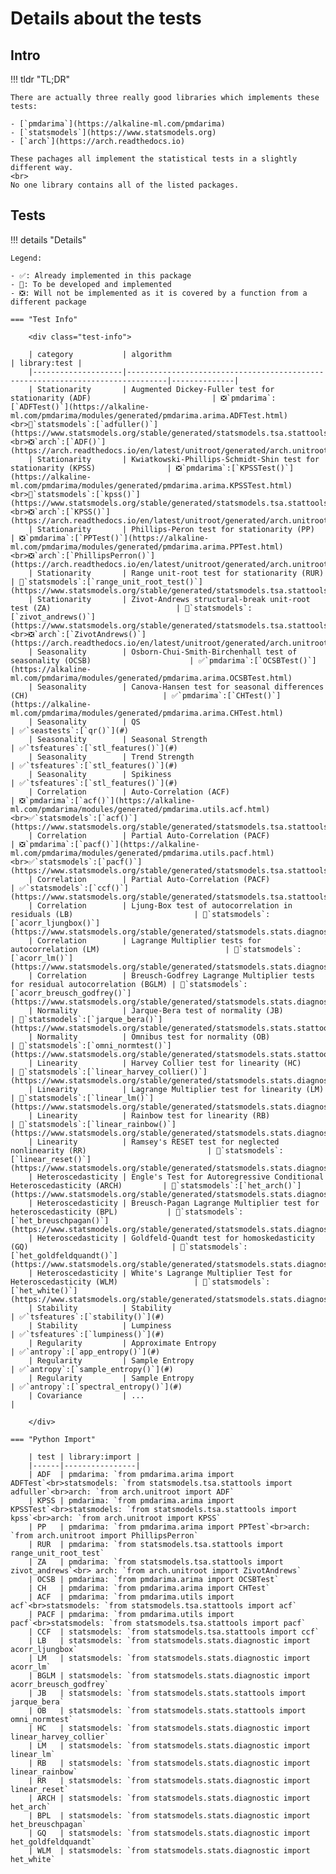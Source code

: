 # Details about the tests

## Intro

!!! tldr "TL;DR"

    There are actually three really good libraries which implements these tests:

    - [`pmdarima`](https://alkaline-ml.com/pmdarima)
    - [`statsmodels`](https://www.statsmodels.org)
    - [`arch`](https://arch.readthedocs.io)

    These pachages all implement the statistical tests in a slightly different way.
    <br>
    No one library contains all of the listed packages.


## Tests

<style>
    table colgroup col {
        width: auto !important;
    }
    .test-info div div table th:nth-of-type(1) {
        width: 10%;
    }
    .test-info div div table th:nth-of-type(2) {
        width: 50%;
    }
    .test-info div div table th:nth-of-type(3) {
        width: 40%;
    }
</style>

!!! details "Details"

    Legend:

    - ✅: Already implemented in this package
    - 🔲: To be developed and implemented
    - ❎: Will not be implemented as it is covered by a function from a different package

    === "Test Info"

        <div class="test-info">

        | category           | algorithm                                                                     | library:test |
        |--------------------|-------------------------------------------------------------------------------|--------------|
        | Stationarity       | Augmented Dickey-Fuller test for stationarity (ADF)                           | ❎`pmdarima`:[`ADFTest()`](https://alkaline-ml.com/pmdarima/modules/generated/pmdarima.arima.ADFTest.html)<br>🔲`statsmodels`:[`adfuller()`](https://www.statsmodels.org/stable/generated/statsmodels.tsa.stattools.adfuller.html)<br>❎`arch`:[`ADF()`](https://arch.readthedocs.io/en/latest/unitroot/generated/arch.unitroot.ADF.html)
        | Stationarity       | Kwiatkowski-Phillips-Schmidt-Shin test for stationarity (KPSS)                | ❎`pmdarima`:[`KPSSTest()`](https://alkaline-ml.com/pmdarima/modules/generated/pmdarima.arima.KPSSTest.html)<br>🔲`statsmodels`:[`kpss()`](https://www.statsmodels.org/stable/generated/statsmodels.tsa.stattools.kpss.html)<br>❎`arch`:[`KPSS()`](https://arch.readthedocs.io/en/latest/unitroot/generated/arch.unitroot.KPSS.html)
        | Stationarity       | Phillips-Peron test for stationarity (PP)                                     | ❎`pmdarima`:[`PPTest()`](https://alkaline-ml.com/pmdarima/modules/generated/pmdarima.arima.PPTest.html)<br>❎`arch`:[`PhillipsPerron()`](https://arch.readthedocs.io/en/latest/unitroot/generated/arch.unitroot.PhillipsPerron.html)
        | Stationarity       | Range unit-root test for stationarity (RUR)                                   | 🔲`statsmodels`:[`range_unit_root_test()`](https://www.statsmodels.org/stable/generated/statsmodels.tsa.stattools.range_unit_root_test.html)
        | Stationarity       | Zivot-Andrews structural-break unit-root test (ZA)                            | 🔲`statsmodels`:[`zivot_andrews()`](https://www.statsmodels.org/stable/generated/statsmodels.tsa.stattools.zivot_andrews.html)<br>❎`arch`:[`ZivotAndrews()`](https://arch.readthedocs.io/en/latest/unitroot/generated/arch.unitroot.ZivotAndrews.html)
        | Seasonality        | Osborn-Chui-Smith-Birchenhall test of seasonality (OCSB)                      | ✅`pmdarima`:[`OCSBTest()`](https://alkaline-ml.com/pmdarima/modules/generated/pmdarima.arima.OCSBTest.html)
        | Seasonality        | Canova-Hansen test for seasonal differences (CH)                              | ✅`pmdarima`:[`CHTest()`](https://alkaline-ml.com/pmdarima/modules/generated/pmdarima.arima.CHTest.html)
        | Seasonality        | QS                                                                            | ✅`seastests`:[`qr()`](#)
        | Seasonality        | Seasonal Strength                                                             | ✅`tsfeatures`:[`stl_features()`](#)
        | Seasonality        | Trend Strength                                                                | ✅`tsfeatures`:[`stl_features()`](#)
        | Seasonality        | Spikiness                                                                     | ✅`tsfeatures`:[`stl_features()`](#)
        | Correlation        | Auto-Correlation (ACF)                                                        | ❎`pmdarima`:[`acf()`](https://alkaline-ml.com/pmdarima/modules/generated/pmdarima.utils.acf.html)<br>✅`statsmodels`:[`acf()`](https://www.statsmodels.org/stable/generated/statsmodels.tsa.stattools.acf.html)
        | Correlation        | Partial Auto-Correlation (PACF)                                               | ❎`pmdarima`:[`pacf()`](https://alkaline-ml.com/pmdarima/modules/generated/pmdarima.utils.pacf.html)<br>✅`statsmodels`:[`pacf()`](https://www.statsmodels.org/stable/generated/statsmodels.tsa.stattools.pacf.html)
        | Correlation        | Partial Auto-Correlation (PACF)                                               | ✅`statsmodels`:[`ccf()`](https://www.statsmodels.org/stable/generated/statsmodels.tsa.stattools.ccf.html)
        | Correlation        | Ljung-Box test of autocorrelation in residuals (LB)                           | 🔲`statsmodels`:[`acorr_ljungbox()`](https://www.statsmodels.org/stable/generated/statsmodels.stats.diagnostic.acorr_ljungbox.html)
        | Correlation        | Lagrange Multiplier tests for autocorrelation (LM)                            | 🔲`statsmodels`:[`acorr_lm()`](https://www.statsmodels.org/stable/generated/statsmodels.stats.diagnostic.acorr_lm.html)
        | Correlation        | Breusch-Godfrey Lagrange Multiplier tests for residual autocorrelation (BGLM) | 🔲`statsmodels`:[`acorr_breusch_godfrey()`](https://www.statsmodels.org/stable/generated/statsmodels.stats.diagnostic.acorr_breusch_godfrey.html)
        | Normality          | Jarque-Bera test of normality (JB)                                            | 🔲`statsmodels`:[`jarque_bera()`](https://www.statsmodels.org/stable/generated/statsmodels.stats.stattools.jarque_bera.html)
        | Normality          | Omnibus test for normality (OB)                                               | 🔲`statsmodels`:[`omni_normtest()`](https://www.statsmodels.org/stable/generated/statsmodels.stats.stattools.omni_normtest.html)
        | Linearity          | Harvey Collier test for linearity (HC)                                        | 🔲`statsmodels`:[`linear_harvey_collier()`](https://www.statsmodels.org/stable/generated/statsmodels.stats.diagnostic.linear_harvey_collier.html)
        | Linearity          | Lagrange Multiplier test for linearity (LM)                                   | 🔲`statsmodels`:[`linear_lm()`](https://www.statsmodels.org/stable/generated/statsmodels.stats.diagnostic.linear_lm.html)
        | Linearity          | Rainbow test for linearity (RB)                                               | 🔲`statsmodels`:[`linear_rainbow()`](https://www.statsmodels.org/stable/generated/statsmodels.stats.diagnostic.linear_rainbow.html)
        | Linearity          | Ramsey's RESET test for neglected nonlinearity (RR)                           | 🔲`statsmodels`:[`linear_reset()`](https://www.statsmodels.org/stable/generated/statsmodels.stats.diagnostic.linear_reset.html)
        | Heteroscedasticity | Engle's Test for Autoregressive Conditional Heteroscedasticity (ARCH)         | 🔲`statsmodels`:[`het_arch()`](https://www.statsmodels.org/stable/generated/statsmodels.stats.diagnostic.het_arch.html)
        | Heteroscedasticity | Breusch-Pagan Lagrange Multiplier test for heteroscedasticity (BPL)           | 🔲`statsmodels`:[`het_breuschpagan()`](https://www.statsmodels.org/stable/generated/statsmodels.stats.diagnostic.het_breuschpagan.html)
        | Heteroscedasticity | Goldfeld-Quandt test for homoskedasticity (GQ)                                | 🔲`statsmodels`:[`het_goldfeldquandt()`](https://www.statsmodels.org/stable/generated/statsmodels.stats.diagnostic.het_goldfeldquandt.html)
        | Heteroscedasticity | White's Lagrange Multiplier Test for Heteroscedasticity (WLM)                 | 🔲`statsmodels`:[`het_white()`](https://www.statsmodels.org/stable/generated/statsmodels.stats.diagnostic.het_white.html)
        | Stability          | Stability                                                                     | ✅`tsfeatures`:[`stability()`](#)
        | Stability          | Lumpiness                                                                     | ✅`tsfeatures`:[`lumpiness()`](#)
        | Regularity         | Approximate Entropy                                                           | ✅`antropy`:[`app_entropy()`](#)
        | Regularity         | Sample Entropy                                                                | ✅`antropy`:[`sample_entropy()`](#)
        | Regularity         | Sample Entropy                                                                | ✅`antropy`:[`spectral_entropy()`](#)
        | Covariance         | ...                                                                           |

        </div>

    === "Python Import"

        | test | library:import |
        |------|----------------|
        | ADF  | pmdarima: `from pmdarima.arima import ADFTest`<br>statsmodels: `from statsmodels.tsa.stattools import adfuller`<br>arch: `from arch.unitroot import ADF`
        | KPSS | pmdarima: `from pmdarima.arima import KPSSTest`<br>statsmodels: `from statsmodels.tsa.stattools import kpss`<br>arch: `from arch.unitroot import KPSS`
        | PP   | pmdarima: `from pmdarima.arima import PPTest`<br>arch: `from arch.unitroot import PhillipsPerron`
        | RUR  | pmdarima: `from statsmodels.tsa.stattools import range_unit_root_test`
        | ZA   | pmdarima: `from statsmodels.tsa.stattools import zivot_andrews`<br> arch: `from arch.unitroot import ZivotAndrews`
        | OCSB | pmdarima: `from pmdarima.arima import OCSBTest`
        | CH   | pmdarima: `from pmdarima.arima import CHTest`
        | ACF  | pmdarima: `from pmdarima.utils import acf`<br>statsmodels: `from statsmodels.tsa.stattools import acf`
        | PACF | pmdarima: `from pmdarima.utils import pacf`<br>statsmodels: `from statsmodels.tsa.stattools import pacf`
        | CCF  | statsmodels: `from statsmodels.tsa.stattools import ccf`
        | LB   | statsmodels: `from statsmodels.stats.diagnostic import acorr_ljungbox`
        | LM   | statsmodels: `from statsmodels.stats.diagnostic import acorr_lm`
        | BGLM | statsmodels: `from statsmodels.stats.diagnostic import acorr_breusch_godfrey`
        | JB   | statsmodels: `from statsmodels.stats.stattools import jarque_bera`
        | OB   | statsmodels: `from statsmodels.stats.stattools import omni_normtest`
        | HC   | statsmodels: `from statsmodels.stats.diagnostic import linear_harvey_collier`
        | LM   | statsmodels: `from statsmodels.stats.diagnostic import linear_lm`
        | RB   | statsmodels: `from statsmodels.stats.diagnostic import linear_rainbow`
        | RR   | statsmodels: `from statsmodels.stats.diagnostic import linear_reset`
        | ARCH | statsmodels: `from statsmodels.stats.diagnostic import het_arch`
        | BPL  | statsmodels: `from statsmodels.stats.diagnostic import het_breuschpagan`
        | GQ   | statsmodels: `from statsmodels.stats.diagnostic import het_goldfeldquandt`
        | WLM  | statsmodels: `from statsmodels.stats.diagnostic import het_white`


<!--
| category     | algorithm                         | import script                         | url |
|--------------|-----------------------------------|---------------------------------------|-----|
| Stationarity | Augmented Dickey-Fuller           | `from pmdarima.arima import ADFTest`  | [ADF](https://alkaline-ml.com/pmdarima/modules/generated/pmdarima.arima.ADFTest.html#pmdarima.arima.ADFTest)
| Stationarity | Kwiatkowski-Phillips-Schmidt-Shin | `from pmdarima.arima import KPSSTest` | [KPSS](https://alkaline-ml.com/pmdarima/modules/generated/pmdarima.arima.KPSSTest.html)
| Stationarity | Phillips-Peron                    | `from pmdarima.arima import PPTest`   | [PP](https://alkaline-ml.com/pmdarima/modules/generated/pmdarima.arima.PPTest.html)
| Seasonality  | Osborn-Chui-Smith-Birchenhall     | `from pmdarima.arima import OCSBTest` | [OCSB](https://alkaline-ml.com/pmdarima/modules/generated/pmdarima.arima.OCSBTest.html)
| Seasonality  | Canova-Hansen                     | `from pmdarima.arima import CHTest`   | [CH](https://alkaline-ml.com/pmdarima/modules/generated/pmdarima.arima.CHTest.html)
| Correlation  | Auto-Correlation                  | `from pmdarima.utils import acf`      | [ACF](https://alkaline-ml.com/pmdarima/modules/generated/pmdarima.utils.acf.html#pmdarima.utils.acf)
| Correlation  | Partial Auto-Ccorrelation         | `from pmdarima.utils import pacf`     | [PACF](https://alkaline-ml.com/pmdarima/modules/generated/pmdarima.utils.pacf.html)
-->
